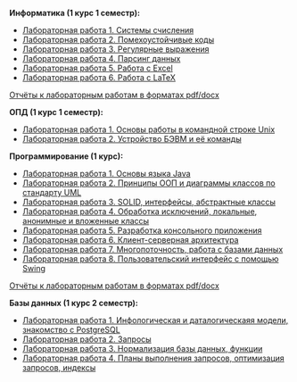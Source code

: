 <b>Информатика (1 курс 1 семестр):</b>  
- [Лабораторная работа 1. Системы счисления](https://github.com/alinaagnistova/ITMO/blob/main/computer_science/reports/P3125_Информатика_ЛР1_Агнистова_Алина.pdf)
- [Лабораторная работа 2. Помехоустойчивые коды](https://github.com/alinaagnistova/ITMO/blob/main/computer_science/reports/P3125_Информатика_ЛР1_Агнистова_Алина.pdf)
- [Лабораторная работа 3. Регулярные выражения](https://github.com/alinaagnistova/ITMO/blob/main/computer_science/lab3)
- [Лабораторная работа 4. Парсинг данных](https://github.com/alinaagnistova/ITMO/blob/main/computer_science/lab4)
- [Лабораторная работа 5. Работа с Excel](https://github.com/alinaagnistova/ITMO/blob/main/computer_science/lab5.xlsm)
- [Лабораторная работа 6. Работа с LaTeX](https://github.com/alinaagnistova/ITMO/blob/main/computer_science/lab6) <br>

[Отчёты к лабораторным работам в форматах pdf/docx](https://github.com/alinaagnistova/ITMO/blob/main/computer_science/reports)

<b>ОПД (1 курс 1 семестр):</b>  
- [Лабораторная работа 1. Основы работы в командной строке Unix](https://github.com/alinaagnistova/ITMO/blob/main/OPD/P3125%20ЛР1%20ОПД%20Агнистова%20А.Ю.pdf)
- [Лабораторная работа 2. Устройство БЭВМ и её команды](https://github.com/alinaagnistova/ITMO/blob/main/OPD/P3125%20ЛР2%20ОПД%20Агнистова%20А.Ю.pdf)


<b>Программирование (1 курс):</b>  
- [Лабораторная работа 1. Основы языка Java](https://github.com/alinaagnistova/ITMO/blob/main/programming/reports/P3125%20Программирование%20ЛР1%20Агнистова%20А.Ю.pdf)
- [Лабораторная работа 2. Принципы ООП и диаграммы классов по стандарту UML](https://github.com/alinaagnistova/ITMO/blob/main/programming/lab2)
- [Лабораторная работа 3. SOLID, интерфейсы, абстрактные классы](https://github.com/alinaagnistova/ITMO/blob/main/programming/lab3v2)
- [Лабораторная работа 4. Обработка исключений, локальные, анонимные и вложенные классы](https://github.com/alinaagnistova/ITMO/blob/main/programming/lab4) <br>
- [Лабораторная работа 5. Разработка консольного приложения](https://github.com/alinaagnistova/proglab5)
- [Лабораторная работа 6. Клиент-серверная архитектура](https://github.com/alinaagnistova/proglab6) 
- [Лабораторная работа 7. Многопоточность, работа с базами данных](https://github.com/alinaagnistova/proglab7) 
- [Лабораторная работа 8. Пользовательский интерфейс с помощью Swing](https://github.com/alinaagnistova/proglab8) <br>

  
[Отчёты к лабораторным работам в форматах pdf/docx](https://github.com/alinaagnistova/ITMO/blob/main/programming/reports)

  
<b>Базы данных (1 курс 2 семестр):</b>  
- [Лабораторная работа 1. Инфологическая и даталогическаяя модели, знакомство с PostgreSQL](https://github.com/alinaagnistova/ITMO/blob/main/DataBases/P3125%20Базы%20Данных%20ЛР1%20Агнистова%20А.Ю.pdf)
- [Лабораторная работа 2. Запросы](https://github.com/alinaagnistova/ITMO/blob/main/DataBases/P3125%20Базы%20Данных%20ЛР2%20Агнистова%20А.Ю.pdf)
- [Лабораторная работа 3. Нормализация базы данных, функции](https://github.com/alinaagnistova/ITMO/blob/main/DataBases/P3125%20Базы%20Данных%20ЛР3%20Агнистова%20А.Ю.pdf)
- [Лабораторная работа 4. Планы выполнения запросов, оптимизация запросов, индексы](https://github.com/alinaagnistova/ITMO/blob/main/DataBases/P3125%20Базы%20Данных%20ЛР4%20Агнистова%20А.Ю.pdf)
